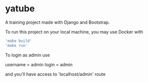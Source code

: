 # yatube
A training project made with Django and Bootstrap.  

To run this project on your local machine, you may use Docker with 
```bash
'make build'  
'make run'  
```

To login as admin use

username = admin
login = admin

and you'll have access to 'localhost/admin' route
